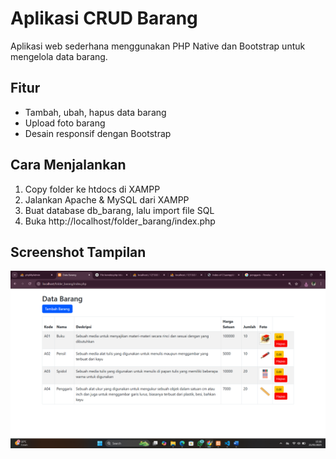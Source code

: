 # Aplikasi CRUD Barang

Aplikasi web sederhana menggunakan PHP Native dan Bootstrap untuk mengelola data barang.

## Fitur
- Tambah, ubah, hapus data barang
- Upload foto barang
- Desain responsif dengan Bootstrap

## Cara Menjalankan
1. Copy folder ke htdocs di XAMPP
2. Jalankan Apache & MySQL dari XAMPP
3. Buat database db_barang, lalu import file SQL
4. Buka http://localhost/folder_barang/index.php

## Screenshot Tampilan
![Tampilan Aplikasi](screenshoot/data.png)
